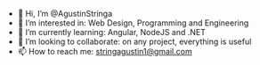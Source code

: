 - 👋 Hi, I’m @AgustinStringa
- 👀 I’m interested in: Web Design, Programming and Engineering
- 🌱 I’m currently learning: Angular, NodeJS and .NET
- 💞️ I’m looking to collaborate: on any project, everything is useful
- 📫 How to reach me: stringagustin1@gmail.com 

<!---
AgustinStringa/AgustinStringa is a ✨ special ✨ repository because its `README.md` (this file) appears on your GitHub profile.
You can click the Preview link to take a look at your changes.
--->
